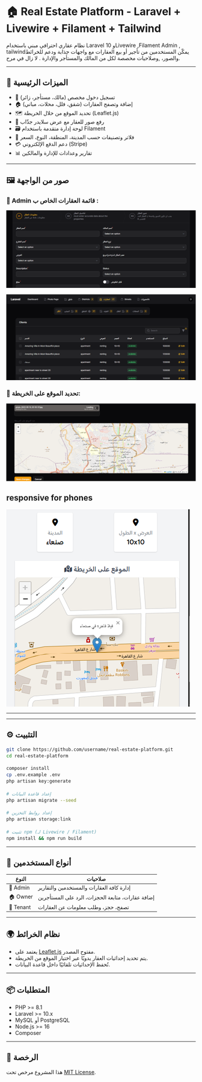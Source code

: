 # 🏠 Real Estate Platform - Laravel + Livewire + Filament + Tailwind

نظام عقاري احترافي مبني باستخدام  Laravel 10 وLivewire ,Filament Admin , tailwindيمكّن المستخدمين من تأجير أو بيع العقارات مع واجهات جذابة ودعم للخرائط والصور، ,وصلاحيات مخصصة لكل من المالك والمستأجر والإدارة . لا زال في مرح. 
 
---

## 🚀 الميزات الرئيسية

- 🔑 تسجيل دخول مخصص (مالك، مستأجر، زائر)
- 🏠 إضافة وتصفح العقارات (شقق، فلل، محلات، مباني)
- 🗺️ تحديد الموقع من خلال الخريطة (Leaflet.js)
- 📸 رفع صور للعقار مع عرض سلايدر جذّاب
- 🗃️ لوحة إدارة متقدمة باستخدام Filament
- 🔎 فلاتر وتصنيفات حسب المدينة، المنطقة، النوع، السعر
- 💳 دعم الدفع الإلكتروني (Stripe)
- 📊 تقارير وعدادات للإدارة والمالكين

---

## 🖼️ صور من الواجهة

### 🎯  Admin قائمة العقارات الخاص ب :

![Property Form](screenshots/property-listing(5).png)

![Property List](screenshots/property-listing(6).png)

### 📍 تحديد الموقع على الخريطة:

![Map Picker](screenshots/map-picker.png)
## responsive  for phones
![Map Picker](screenshots/property-listing.png)

---
---

## ⚙️ التثبيت

```bash
git clone https://github.com/username/real-estate-platform.git
cd real-estate-platform

composer install
cp .env.example .env
php artisan key:generate

# إعداد قاعدة البيانات
php artisan migrate --seed

# إعداد روابط التخزين
php artisan storage:link

# تثبيت npm (لـ Livewire / Filament)
npm install && npm run build
```

---

## 👤 أنواع المستخدمين

| النوع       | صلاحيات                                                |
|-------------|---------------------------------------------------------|
| 🔑 Admin    | إدارة كافة العقارات والمستخدمين والتقارير             |
| 🏠 Owner    | إضافة عقارات، متابعة الحجزات، الرد على المستأجرين     |
| 👤 Tenant   | تصفح، حجز، وطلب معلومات عن العقارات                   |

---

## 🌍 نظام الخرائط

- يعتمد على [Leaflet.js](https://leafletjs.com) مفتوح المصدر.
- يتم تحديد إحداثيات العقار يدويًا عبر اختيار الموقع من الخريطة.
- تُحفظ الإحداثيات تلقائيًا داخل قاعدة البيانات.

---

## 📦 المتطلبات

- PHP >= 8.1
- Laravel >= 10.x
- MySQL أو PostgreSQL
- Node.js >= 16
- Composer

---

## 📄 الرخصة

هذا المشروع مرخص تحت [MIT License](LICENSE).
